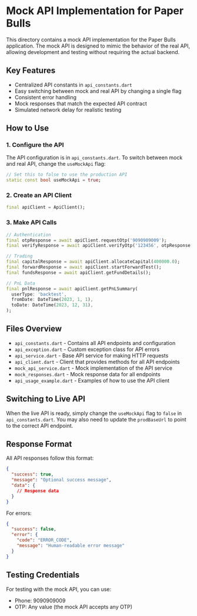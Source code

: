 # Mock API Implementation for Paper Bulls

This directory contains a mock API implementation for the Paper Bulls application. The mock API is designed to mimic the behavior of the real API, allowing development and testing without requiring the actual backend.

## Key Features

- Centralized API constants in `api_constants.dart`
- Easy switching between mock and real API by changing a single flag
- Consistent error handling
- Mock responses that match the expected API contract
- Simulated network delay for realistic testing

## How to Use

### 1. Configure the API

The API configuration is in `api_constants.dart`. To switch between mock and real API, change the `useMockApi` flag:

```dart
// Set this to false to use the production API
static const bool useMockApi = true;
```

### 2. Create an API Client

```dart
final apiClient = ApiClient();
```

### 3. Make API Calls

```dart
// Authentication
final otpResponse = await apiClient.requestOtp('9090909009');
final verifyResponse = await apiClient.verifyOtp('123456', otpResponse['data']['hash']);

// Trading
final capitalResponse = await apiClient.allocateCapital(400000.0);
final forwardResponse = await apiClient.startForwardTest();
final fundsResponse = await apiClient.getFundDetails();

// PnL Data
final pnlResponse = await apiClient.getPnLSummary(
  userType: 'backtest',
  fromDate: DateTime(2023, 1, 1),
  toDate: DateTime(2023, 12, 31),
);
```

## Files Overview

- `api_constants.dart` - Contains all API endpoints and configuration
- `api_exception.dart` - Custom exception class for API errors
- `api_service.dart` - Base API service for making HTTP requests
- `api_client.dart` - Client that provides methods for all API endpoints
- `mock_api_service.dart` - Mock implementation of the API service
- `mock_responses.dart` - Mock response data for all endpoints
- `api_usage_example.dart` - Examples of how to use the API client

## Switching to Live API

When the live API is ready, simply change the `useMockApi` flag to `false` in `api_constants.dart`. You may also need to update the `prodBaseUrl` to point to the correct API endpoint.

## Response Format

All API responses follow this format:

```json
{
  "success": true,
  "message": "Optional success message",
  "data": {
    // Response data
  }
}
```

For errors:

```json
{
  "success": false,
  "error": {
    "code": "ERROR_CODE",
    "message": "Human-readable error message"
  }
}
```

## Testing Credentials

For testing with the mock API, you can use:

- Phone: 9090909009
- OTP: Any value (the mock API accepts any OTP)

